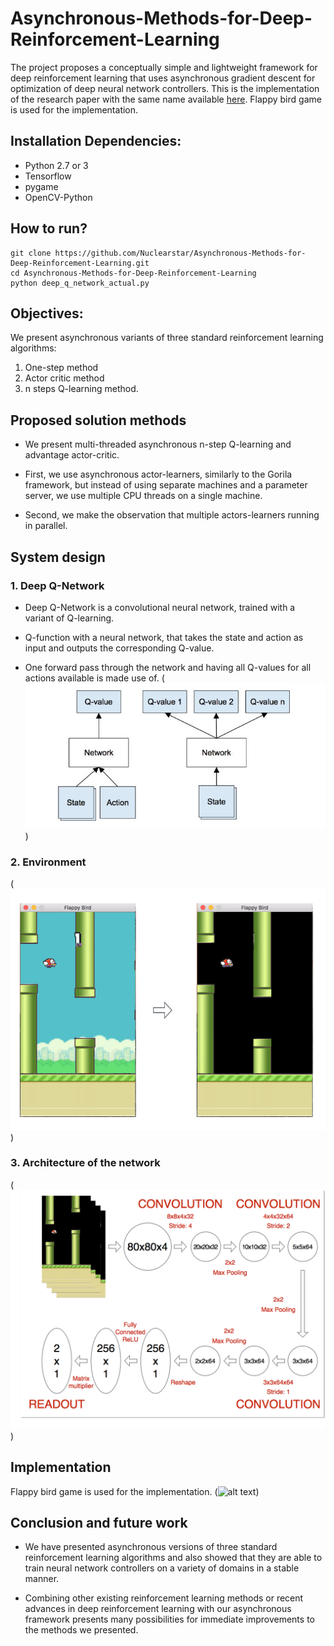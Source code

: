 # Asynchronous-Methods-for-Deep-Reinforcement-Learning

The project proposes a conceptually simple and lightweight framework for deep reinforcement learning that uses asynchronous gradient descent for optimization of deep neural network controllers. This is the implementation of the research paper with the same name available [here](https://arxiv.org/pdf/1602.01783.pdf). Flappy bird game is used for the implementation.

## Installation Dependencies:

- Python 2.7 or 3
- Tensorflow 
- pygame
- OpenCV-Python

## How to run?
```
git clone https://github.com/Nuclearstar/Asynchronous-Methods-for-Deep-Reinforcement-Learning.git
cd Asynchronous-Methods-for-Deep-Reinforcement-Learning
python deep_q_network_actual.py
```

## Objectives:

We present asynchronous variants of three standard reinforcement learning algorithms:
1. One-step method
2. Actor critic method
3. n steps Q-learning method.

## Proposed solution methods

- We present multi-threaded asynchronous n-step Q-learning and advantage actor-critic.

- First, we use asynchronous actor-learners, similarly to the Gorila framework, but instead of using separate machines and a parameter server, we use multiple CPU threads on a single machine.

- Second, we make the observation that multiple actors-learners running in parallel.

## System design

### 1. Deep Q-Network

- Deep Q-Network is a convolutional neural network, trained with a variant of Q-learning.

- Q-function with a neural network, that takes the state and action as input and outputs the corresponding Q-value.

- One forward pass through the network and having all Q-values for all actions available is made use of.
(![alt text](https://github.com/Nuclearstar/Asynchronous-Methods-for-Deep-Reinforcement-Learning/blob/master/images/q.JPG))

### 2. Environment

(![alt text](https://github.com/Nuclearstar/Asynchronous-Methods-for-Deep-Reinforcement-Learning/blob/master/images/preprocess.png))

### 3. Architecture of the network

(![alt text](https://github.com/Nuclearstar/Asynchronous-Methods-for-Deep-Reinforcement-Learning/blob/master/images/network.png))

## Implementation

Flappy bird game is used for the implementation.
(![alt text](https://github.com/Nuclearstar/Asynchronous-Methods-for-Deep-Reinforcement-Learning/blob/master/images/flappy_bird_demp.gif))

## Conclusion and future work 

- We have presented asynchronous versions of three standard reinforcement learning algorithms and also showed that they are able to train neural network controllers on a variety of domains in a stable manner. 

- Combining other existing reinforcement learning methods or recent advances in deep reinforcement learning with our asynchronous framework presents many possibilities for immediate improvements to the methods we presented.
